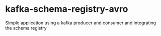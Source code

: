 # kafka-schema-registry-avro
Simple application using a kafka producer and consumer and integrating the schema registry
